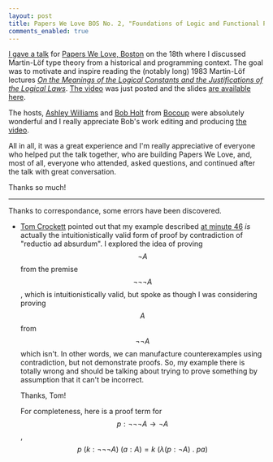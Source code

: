 ```yaml
---
layout: post
title: Papers We Love BOS No. 2, "Foundations of Logic and Functional Programming via Martin-Löf"
comments_enabled: true
---
```


[I gave a talk](https://www.youtube.com/watch?v=xRUPr322COQ&feature=youtu.be)
for
[Papers We Love, Boston](http://www.meetup.com/Papers-We-Love-Boston/events/203312152/)
on the 18th where I discussed Martin-Löf type theory from a historical
and programming context. The goal was to motivate and inspire reading
the (notably long) 1983 Martin-Löf lectures
[*On the Meanings of the Logical Constants and the Justifications of the Logical Laws*](https://github.com/michaelt/martin-lof/blob/master/pdfs/Meanings-of-the-Logical-Constants-1983.pdf?raw=true). [The video](https://www.youtube.com/watch?v=xRUPr322COQ&feature=youtu.be) was just posted and the slides [are available here](http://jspha.com/public/slides/PapersWeLoveBOS_Sept19th_MartinLof_Intuitionism_Programming.pdf).

The hosts, [Ashley Williams](https://twitter.com/ag_dubs) and
[Bob Holt](https://twitter.com/bobholt) from
[Bocoup](http://bocoup.com/) were absolutely wonderful and I really
appreciate Bob's work editing and producing
[the video](https://www.youtube.com/watch?v=xRUPr322COQ&feature=youtu.be).

All in all, it was a great experience and I'm really appreciative of
everyone who helped put the talk together, who are building Papers We
Love, and, most of all, everyone who attended, asked questions, and
continued after the talk with great conversation.

Thanks so much!

---

Thanks to correspondance, some errors have been discovered.

* [Tom Crockett](https://twitter.com/pelotom) pointed out that my
  example described
  [at minute 46](http://www.youtube.com/watch?v=xRUPr322COQ&t=46m0s)
  *is* actually the intuitionistically valid form of proof by
  contradiction of "reductio ad absurdum". I explored the idea of
  proving $$\neg A$$ from the premise $$\neg\neg\neg A$$, which is
  intuitionistically valid, but spoke as though I was considering
  proving $$A$$ from $$\neg\neg A$$ which isn't. In other words, we
  can manufacture counterexamples using contradiction, but not
  demonstrate proofs. So, my example there is totally wrong and should
  be talking about trying to prove something by assumption that it
  can't be incorrect.

  Thanks, Tom!

  For completeness, here is a proof term for $$p : \neg\neg\neg A \to
  \neg A$$, $$p\ (k : \neg\neg\neg A)\ (a : A) = k\ (\lambda (p : \neg A)\ .\ p a)$$

